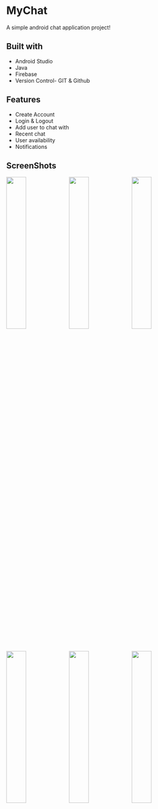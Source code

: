 # MyChat

A simple android chat application project!

## Built with

- Android Studio
- Java
- Firebase
- Version Control- GIT & Github

## Features

- Create Account
- Login & Logout
- Add user to chat with
- Recent chat
- User availability
- Notifications

## ScreenShots

<img src="https://user-images.githubusercontent.com/84904668/170823204-128f0a84-d940-4d7b-88fe-06a8db7c20b8.png" width="32%"> <img src="https://user-images.githubusercontent.com/84904668/170823207-fe24122e-a61a-4167-943b-ec4a7c661063.png" width="32%"> <img src="https://user-images.githubusercontent.com/84904668/170823209-ed7a1c29-09f6-4db0-8513-8135d4ad011d.png" width="32%"> <img src="https://user-images.githubusercontent.com/84904668/170823285-e47c975d-19cf-4e3d-8588-f138db4475dd.png" width="32%"> <img src="https://user-images.githubusercontent.com/84904668/170823296-13bb106d-0cd4-4bac-a882-7e5549b3147f.JPG" width="32%">
<img src="https://user-images.githubusercontent.com/84904668/170823588-6982f57a-724c-421f-9d24-49b80676252f.png" width="32%">

